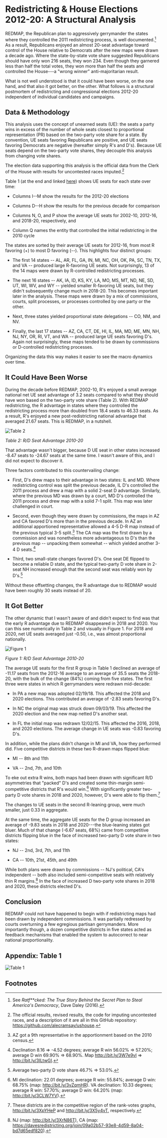 # Redistricting & House Elections 2012-20: A Structural Analysis

REDMAP, the Republican plan to aggressively gerrymander the states where
they controlled the 2011 redistricting process, is well documented.[^1]
As a result, Republicans enjoyed an almost 20-seat advantage toward
control of the House relative to Democrats after the new maps were drawn
a decade ago. Where the state-by-state vote share suggested Republicans
should have only won 216 seats, they won 234. Even though they garnered
less than half the total votes, they won more than half the seats and
controlled the House---a "wrong winner" anti-majoritarian result.

What is not well understood is that it could have been worse, on the one
hand, and that also it got better, on the other. What follows is a
structural postmortem of redistricting and congressional elections
2012-20 independent of individual candidates and campaigns.

## Data & Methodology

This analysis uses the concept of unearned seats (UE): the seats a party
wins in excess of the number of whole seats closest to proportional
representation (PR) based on the two-party vote share for a state. By
convention, UE seats favoring Republicans are positive, and UE seats
favoring Democrats are negative (hereafter simply R's and D's). Because
UE seats depend on the two-party vote shares, they decouple this
analysis from changing vote shares.

The election data supporting this analysis is the official data from the
Clerk of the House with results for uncontested races imputed.[^2]

Table 1
(at the end and linked [here](assets/images/Table%201.pdf)) 
shows UE seats for each state over time:

-   Columns I--M show the results for the 2012-20 elections

-   Columns D--H show the results for the previous decade for comparison

-   Columns N, O, and P show the average UE seats for 2002-10, 2012-16,
    and 2018-20, respectively, and

-   Column Q names the entity that controlled the initial redistricting
    in the 2010 cycle

The states are sorted by their average UE seats for 2012-16, from most R
favoring (+) to most D favoring (--). This highlights four distinct
groups:

-   The first 14 states -- AL, AR, FL, GA, IN, MI, NC, OH, OK, PA, SC,
    TN, TX, and VA -- produced large R-favoring UE seats. Not
    surprisingly, 13 of the 14 maps were drawn by R-controlled
    redistricting processes.

-   The next 16 states -- AK, IA, ID, KS, KY, LA, MO, MS, MT, ND, NE,
    SD, UT, WI, WV, and WY -- yielded smaller R-favoring UE seats, but
    they didn't subsequently change much in 2018-20. This becomes
    important later in the analysis. These maps were drawn by a mix of
    commissions, courts, split processes, or processes controlled by one
    party or the other.

-   Next, three states yielded proportional state delegations -- CO, NM,
    and NV.

-   Finally, the last 17 states -- AZ, CA, CT, DE, HI, IL, MA, MD, ME,
    MN, NH, NJ, NY, OR, RI, VT, and WA -- produced large UE seats
    favoring D's. Again not surprisingly, these maps tended to be drawn
    by commissions or D-controlled redistricting processes.

Organizing the data this way makes it easier to see the macro dynamics
over time.

## It Could Have Been Worse

During the decade before REDMAP, 2002-10, R's enjoyed a small average
national net UE seat advantage of 3.2 seats compared to what they should
have won based on the two-party vote share (Table 2). With REDMAP
redistricting, the R advantage in states where they controlled the
redistricting process more than doubled from 18.4 seats to 46.33 seats.
As a result, R's enjoyed a new post-redistricting national advantage
that averaged 21.67 seats. This is REDMAP, in a nutshell.

![Table 2](assets/images/Table%202.png)

*Table 2: R/D Seat Advantage 2010-20*

That advantage wasn't bigger, because D UE seat in other states
increased -8.47 seats to -24.67 seats at the same time. I wasn't aware
of this, and I did not expect to discover it.

Three factors contributed to this countervailing change:

-   First, D's drew maps to their advantage in two states: IL and MD.
    Where redistricting control was split the previous decade, IL D's
    controlled the 2011 process and drew a map with a solid 2-seat D
    advantage. Similarly, where the previous MD was drawn by a court, MD
    D's controlled the 2011 process and drew map with a solid 7-1 split.
    This map was later challenged in court.

-   Second, even though they were drawn by commissions, the maps in AZ
    and CA favored D's more than in the previous decade. In AZ an
    additional apportioned representative allowed a 4-5 D-R map instead
    of the previous typical 3-5 split.[^3] The CA map was the first
    drawn by a commission and was nonetheless more advantageous to D's
    than the previous map -- unpacking them somewhat -- which yielded
    another 3-4 D seats.[^4]

-   Third, two small-state changes favored D's. One seat DE flipped to
    become a reliable D state, and the typical two-party D vote share in
    2-seat NH increased enough that the second seat was reliably won by
    D's.[^5]

Without these offsetting changes, the R advantage due to REDMAP would
have been roughly 30 seats instead of 20.

## It Got Better

The other dynamic that I wasn't aware of and didn't expect to find was
that the early R advantage due to REDMAP disappeared in 2018 and 2020.
You can this see numerically in Table 2 and visually in Figure 1. For
2018 and 2020, net UE seats averaged just -0.50, i.e., was almost
proportional nationally.

![Figure 1](assets/images/Figure%201.png)

*Figure 1: R/D Seat Advantage 2010-20*

The average UE seats for the first R group in Table 1 declined an
average of -11.17 seats from the 2012-16 average to an average of 35.5
seats the 2018-20, with the bulk of the change (84%) coming from five
states. The first three were states in which R gerrymanders were redrawn
mid-decade:

-   In PA a new map was adopted 02/19/18. This affected the 2018 and
    2020 elections. This contributed an average of -2.83 seats favoring
    D's.

-   In NC the original map was struck down 09/03/19. This affected the
    2020 election and the new map netted D's another seat.

-   In FL the initial map was redrawn 12/02/15. This affected the 2016,
    2018, and 2020 elections. The average change in UE seats was -0.83
    favoring D's.

In addition, while the plans didn't change in MI and VA, how they
performed did. Five competitive districts in these two R-drawn maps
flipped blue:

-   MI -- 8th and 11th

-   VA -- 2nd, 7th, and 10th

To eke out extra R wins, both maps had been drawn with significant R/D
asymmetries that "packed" D's and created some thin-margin
semi-competitive districts that R's would win.[^6] With significantly
greater two-party D vote shares in 2018 and 2020, however, D's were able
to flip them.[^7]

The changes to UE seats in the second R-leaning group, were much
smaller, just 0.33 in aggregate.

At the same time, the aggregate UE seats for the D group increased an
average of -9.83 seats in 2018 and 2020---the blue-leaning states got
bluer. Much of that change (-6.67 seats, 68%) came from competitive
districts flipping blue in the face of increased two-party D vote share
in two states:

-   NJ -- 2nd, 3rd, 7th, and 11th

-   CA -- 10th, 21st, 45th, and 49th

While both plans were drawn by commissions -- NJ's political, CA's
independent -- both also included semi-competitive seats with relatively
thin R margins.[^8] In the face of increased D two-party vote shares in
2018 and 2020, these districts elected D's.

## Conclusion

REDMAP could not have happened to begin with if redistricting maps had
been drawn by independent commissions. It was partially redressed by
courts overturning a few egregious partisan gerrymanders. More
importantly though, a dozen competitive districts in five states acted
as feedback mechanisms that enabled the system to autocorrect to near
national proportionality.

## Appendix: Table 1

![Table 1](assets/images/Table%201.png)

## Footnotes

[^1]: See *Ratf\*\*cked: The True Story Behind the Secret Plan to Steal
    America\'s Democracy*, Dave Daley (2016).

[^2]: The official results, revised results, the code for imputing
    uncontested races, and a description of it are all in this GitHub
    repository: <https://github.com/alecramsay/ushouse>.

[^3]: AZ got a 9th representative in the apportionment based on the
    2010 census.

[^4]: Declination 8.16 =\> -4.52 degrees; average R win 56.02% =\>
    57.20%; average D win 69.90% =\> 68.90%. Map http://bit.ly/3W7e9vl
    =\> http://bit.ly/3ILtwGI.

[^5]: Average two-party D vote share 46.7% =\> 53.0%.

[^6]: MI declination: 22.01 degrees; average R win: 55.84%; average D
    win: 68.75% (map: http://bit.ly/3vZqmHR). VA declination: 10.33
    degrees; average R win: 57.70%; average D win: 64.20% (map:
    http://bit.ly/3CLW7YV).

[^7]: These districts are in the competitive region of the rank-votes
    graphs, http://bit.ly/3XpYHeP and http://bit.ly/3X5y4vT,
    respectively.

[^8]: NJ (map: http://bit.ly/3XrN86T), CA (map:
    https://davesredistricting.org/join/09a02b57-93e8-4d59-8a04-bd7d65edf820).
